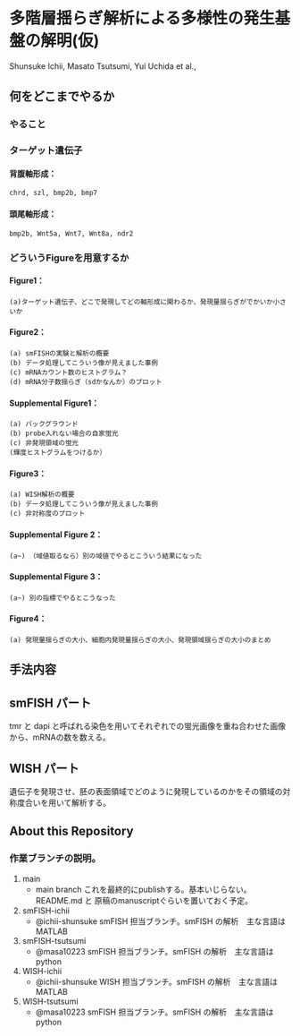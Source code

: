 # 多階層揺らぎ解析による多様性の発生基盤の解明(仮)　
Shunsuke Ichii, Masato Tsutsumi, Yui Uchida et al., 

## 何をどこまでやるか

### やること

### ターゲット遺伝子
#### 背腹軸形成：
	chrd, szl, bmp2b, bmp7
#### 頭尾軸形成：
	bmp2b, Wnt5a, Wnt7, Wnt8a, ndr2


### どういうFigureを用意するか
#### Figure1：
	(a)ターゲット遺伝子、どこで発現してどの軸形成に関わるか、発現量揺らぎがでかいか小さいか

#### Figure2：
	(a) smFISHの実験と解析の概要 
	(b) データ処理してこういう像が見えました事例
	(c) mRNAカウント数のヒストグラム？　
	(d) mRNA分子数揺らぎ（sdかなんか）のプロット

#### Supplemental Figure1：
	(a) バックグラウンド
	(b) probe入れない場合の自家蛍光
	(c) 非発現領域の蛍光
	(輝度ヒストグラムをつけるか）

#### Figure3：
	(a) WISH解析の概要
	(b) データ処理してこういう像が見えました事例
	(c) 非対称度のプロット

#### Supplemental Figure 2：
	(a~) （域値取るなら）別の域値でやるとこういう結果になった

#### Supplemental Figure 3：
	(a~) 別の指標でやるとこうなった

#### Figure4：
	(a) 発現量揺らぎの大小、細胞内発現量揺らぎの大小、発現領域揺らぎの大小のまとめ



## 手法内容
## smFISH パート
tmr と dapi と呼ばれる染色を用いてそれぞれでの蛍光画像を重ね合わせた画像から、mRNAの数を数える。



## WISH パート
遺伝子を発現させ、胚の表面領域でどのように発現しているのかをその領域の対称度合いを用いて解析する。

## About this Repository
### 作業ブランチの説明。
1. main 
   - main branch これを最終的にpublishする。基本いじらない。 README.md と 原稿のmanuscriptぐらいを置いておく予定。
2. smFISH-ichii
   - @ichii-shunsuke smFISH 担当ブランチ。smFISH の解析　主な言語は MATLAB
3. smFISH-tsutsumi
   - @masa10223 smFISH 担当ブランチ。smFISH の解析　主な言語は python
4. WISH-ichii
   - @ichii-shunsuke WISH 担当ブランチ。smFISH の解析　主な言語は MATLAB
5. WISH-tsutsumi
   - @masa10223 smFISH 担当ブランチ。smFISH の解析　主な言語は python
